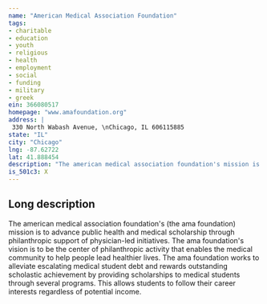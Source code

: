 ```yaml
---
name: "American Medical Association Foundation"
tags:
- charitable
- education
- youth
- religious
- health
- employment
- social
- funding
- military
- greek
ein: 366080517
homepage: "www.amafoundation.org"
address: |
 330 North Wabash Avenue, \nChicago, IL 606115885
state: "IL"
city: "Chicago"
lng: -87.62722
lat: 41.888454
description: "The american medical association foundation's mission is to advance public health and medical scholar- ship through philanthropic support of physician-led initiatives. "
is_501c3: X
---
```


## Long description

The american medical association foundation's (the ama foundation) mission is to advance public health and medical scholarship through philanthropic support of physician-led initiatives. The ama foundation's vision is to be the center of philanthropic activity that enables the medical community to help people lead healthier lives. The ama foundation works to alleviate escalating medical student debt and rewards outstanding scholastic achievement by providing scholarships to medical students through several programs. This allows students to follow their career interests regardless of potential income. 
